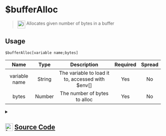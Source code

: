 # $bufferAlloc
> <img align="top" src="https://upload.wikimedia.org/wikipedia/commons/thumb/e/e4/Infobox_info_icon.svg/160px-Infobox_info_icon.svg.png?20150409153300" alt="image" width="25" height="auto"> Allocates given number of bytes in a buffer
## Usage
```
$bufferAlloc[variable name;bytes]
```
| Name | Type | Description | Required | Spread
| :---: | :---: | :---: | :---: | :---: |
variable name | String | The variable to load it to, accessed with $env[<name>] | Yes | No
bytes | Number | The number of bytes to alloc | Yes | No
<details>
<summary>
    
## <img align="top" src="https://cdn4.iconfinder.com/data/icons/iconsimple-logotypes/512/github-512.png" alt="image" width="25" height="auto">  [Source Code](https://github.com/tryforge/ForgeScript-V2/blob/main/src/native/bufferAlloc.ts)
    
</summary>
    
```ts
import { ArgType, NativeFunction, Return } from "../structures";

export default new NativeFunction({
    name: "$bufferAlloc",
    version: "1.1.0",
    description: "Allocates given number of bytes in a buffer",
    unwrap: true,
    brackets: true,
    args: [
        {
            name: "variable name",
            description: "The variable to load it to, accessed with $env[<name>]",
            rest: false,
            required: true,
            type: ArgType.String
        },
        {
            name: "bytes",
            description: "The number of bytes to alloc",
            type: ArgType.Number,
            rest: false,
            required: true
        }
    ],
    execute(ctx, [ name, bytes ]) {
        return Return.success(void ctx.setEnvironmentKey(name, Buffer.alloc(bytes)))
    },
})
```
    
</details>